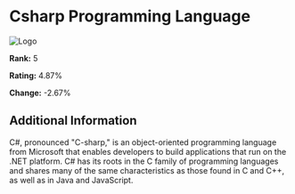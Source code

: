 # Csharp Programming Language

![Logo](https://www.tiobe.com/wp-content/themes/tiobe/tiobe-index/images/C_.png)

**Rank:** 5

**Rating:** 4.87%

**Change:** -2.67%

## Additional Information

C#, pronounced "C-sharp," is an object-oriented programming language
from Microsoft that enables developers to build applications that run
on the .NET platform. C# has its roots in the C family of programming
languages and shares many of the same characteristics as those found
in C and C++, as well as in Java and JavaScript.

